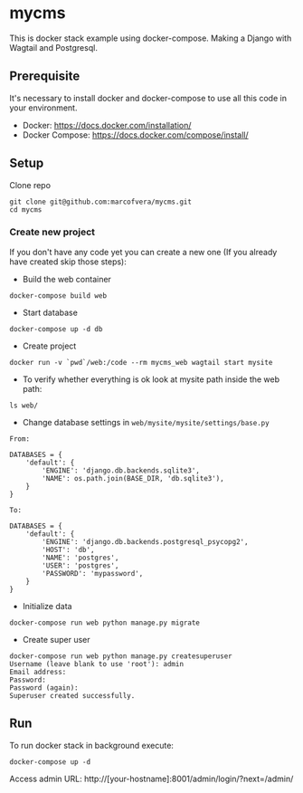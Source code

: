 # mycms
This is docker stack example using docker-compose. Making a Django with Wagtail and Postgresql.

## Prerequisite
It's necessary to install docker and docker-compose to use all this code in your environment.

- Docker: https://docs.docker.com/installation/
- Docker Compose: https://docs.docker.com/compose/install/

## Setup
Clone repo
```
git clone git@github.com:marcofvera/mycms.git
cd mycms
```
### Create new project
If you don't have any code yet you can create a new one (If you already have created skip those steps):
- Build the web container
```
docker-compose build web
```
- Start database
```
docker-compose up -d db
```
- Create project
```
docker run -v `pwd`/web:/code --rm mycms_web wagtail start mysite
```
- To verify whether everything is ok look at mysite path inside the web path:
```
ls web/
```
- Change database settings in `web/mysite/mysite/settings/base.py`
```
From:

DATABASES = {
    'default': {
        'ENGINE': 'django.db.backends.sqlite3',
        'NAME': os.path.join(BASE_DIR, 'db.sqlite3'),
    }
}

To:

DATABASES = {
    'default': {
        'ENGINE': 'django.db.backends.postgresql_psycopg2',
        'HOST': 'db',
        'NAME': 'postgres',
        'USER': 'postgres',
        'PASSWORD': 'mypassword',
    }
}
```
- Initialize data
```
docker-compose run web python manage.py migrate
```
- Create super user
```
docker-compose run web python manage.py createsuperuser
Username (leave blank to use 'root'): admin
Email address:
Password:
Password (again):
Superuser created successfully.
```

## Run

To run docker stack in background execute:
```
docker-compose up -d
```

Access admin URL: http://[your-hostname]:8001/admin/login/?next=/admin/

